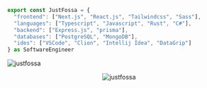 ```ts
export const JustFossa = {
  "frontend": ["Next.js", "React.js", "Tailwindcss", "Sass"],
  "languages": ["Typescript", "Javascript", "Rust", "C#"],
  "backend": ["Express.js", "prisma"],
  "databases": ["PostgreSQL", "MongoDB"],
  "ides": ["VSCode", "Clion", "Intellij Idea", "DataGrip"]
} as SoftwareEngineer
```
<img src="https://komarev.com/ghpvc/?username=justfossa&label=Profile%20views&color=0e75b6&style=flat" alt="justfossa" />
<p align="center"><img align="center" src="https://github-readme-streak-stats.herokuapp.com/?user=justfossa&theme=tokyonight_duo&hide_border=true" alt="justfossa" /></p>
</p>

